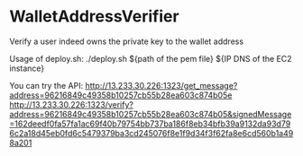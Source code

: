 # WalletAddressVerifier
Verify a user indeed owns the private key to the wallet address

Usage of deploy.sh:
./deploy.sh ${path of the pem file} ${IP DNS of the EC2 instance}

You can try the API:
http://13.233.30.226:1323/get_message?address=96216849c49358b10257cb55b28ea603c874b05e
http://13.233.30.226:1323/verify?address=96216849c49358b10257cb55b28ea603c874b05&signedMessage=162deedf0fa57fa1ac69f40b79754bb737ba186f8eb34bfb39a9132da93d796c2a18d45eb0fd6c5479379ba3cd245076f8e1f9d34f3f62fa8e6cd560b1a498a201 